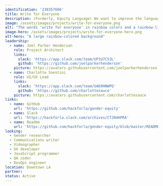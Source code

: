 ```yaml
---
identification: '238357606'
title: Write for Everyone
description: (Formerly, Equity Language) We want to improve the language used in websites to be more inclusive (of all communities) while also educating the public about exclusionary language.
image: /assets/images/projects/write-for-everyone.png
alt: "The words 'write for everyone' in rainbow colors and a rainbow-like border"
image-hero: /assets/images/projects/write-for-everyone-hero.png
alt-hero: "A large rainbow-colored background"
leadership:
  - name: Joel Parker Henderson
    role: Project Architect
    links:
      slack: 'https://app.slack.com/team/UP1U7C53L'
      github: 'https://github.com/joelparkerhenderson'
    picture: https://avatars.githubusercontent.com/joelparkerhenderson
  - name: Charlotte Soestini
    role: UI/UX Lead
    links:
      slack: 'https://app.slack.com/team/UA69HNWPQ'
      github: 'https://github.com/charlottesauce'
    picture: https://avatars.githubusercontent.com/charlottesauce
links:
  - name: GitHub
    url: 'https://github.com/hackforla/gender-equity'
  - name: Slack
    url: 'https://hackforla.slack.com/archives/CTJN4HPRA'
  - name: Readme
    url: 'https://github.com/hackforla/gender-equity/blob/master/README.md'
looking:
  - Gender researcher
  - Communications writer
  - Videographer
  - UX developer
  - JavaScript programmer
  - QA coder
  - DevOps engineer
location: Downtown LA
partner:
status: Active
---
```


